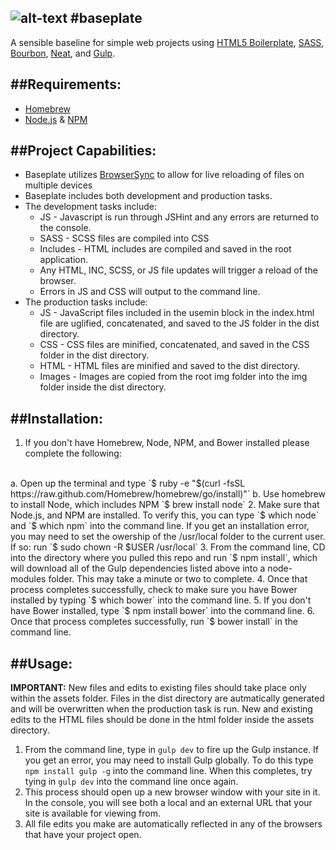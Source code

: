 ![alt-text](http://demersdesigns.com/OLD/baseplate-logo.png "Baseplate Logo")
#baseplate
---
A sensible baseline for simple web projects using [HTML5 Boilerplate](https://github.com/h5bp/html5-boilerplate), [SASS](http://sass-lang.com/), [Bourbon](http://bourbon.io/), [Neat](http://neat.bourbon.io/), and [Gulp](http://gulpjs.com/).

##Requirements:
---
* [Homebrew](http://brew.sh/)
* [Node.js](http://nodejs.org) & [NPM](https://www.npmjs.org/)

##Project Capabilities:
---
* Baseplate utilizes [BrowserSync](http://www.browsersync.io/) to allow for live reloading of files on multiple devices
* Baseplate includes both development and production tasks.
* The development tasks include:
    * JS - Javascript is run through JSHint and any errors are returned to the console.
    * SASS - SCSS files are compiled into CSS
    * Includes - HTML includes are compiled and saved in the root application.
    * Any HTML, INC, SCSS, or JS file updates will trigger a reload of the browser.
    * Errors in JS and CSS will output to the command line.
* The production tasks include:
    * JS - JavaScript files included in the usemin block in the index.html file are uglified, concatenated, and saved to the JS folder in the dist directory.
    * CSS - CSS files are minified, concatenated, and saved in the CSS folder in the dist directory.
    * HTML - HTML files are minified and saved to the dist directory.
    * Images - Images are copied from the root img folder into the img folder inside the dist directory.

##Installation:
---
1. If you don't have Homebrew, Node, NPM, and Bower installed please complete the following:
<br>
a. Open up the terminal and type `$ ruby -e "$(curl -fsSL https://raw.github.com/Homebrew/homebrew/go/install)"`
b. Use homebrew to install Node, which includes NPM `$ brew install node`
2. Make sure that Node.js, and NPM are installed. To verify this, you can type `$ which node` and `$ which npm` into the command line. If you get an installation error, you may need to set the owership of the /usr/local folder to the current user. If so: run `$ sudo chown -R $USER /usr/local`
3. From the command line, CD into the directory where you pulled this repo and run `$ npm install`, which will download all of the Gulp dependencies listed above into a node-modules folder. This may take a minute or two to complete.
4. Once that process completes successfully, check to make sure you have Bower installed by typing `$ which bower` into the command line.
5. If you don't have Bower installed, type `$ npm install bower` into the command line.
6. Once that process completes successfully, run `$ bower install` in the command line.

##Usage:
---
**IMPORTANT:** New files and edits to existing files should take place only within the assets folder. Files in the dist directory are autmatically generated and will be overwritten when the production task is run. New and existing edits to the HTML files should be done in the html folder inside the assets directory.

1. From the command line, type in `gulp dev` to fire up the Gulp instance. If you get an error, you may need to install Gulp globally. To do this type `npm install gulp -g` into the command line. When this completes, try tying in `gulp dev` into the command line once again.
2. This process should open up a new browser window with your site in it. In the console, you will see both a local and an external URL that your site is available for viewing from.
3. All file edits you make are automatically reflected in any of the browsers that have your project open.